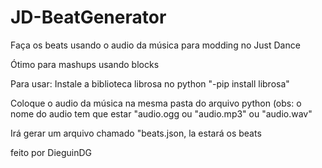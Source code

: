 # JD-BeatGenerator
Faça os beats usando o audio da música para modding no Just Dance

Ótimo para mashups usando blocks

Para usar:
Instale a biblioteca librosa no python "-pip install librosa"

Coloque o audio da música na mesma pasta do arquivo python
(obs: o nome do audio tem que estar "audio.ogg ou "audio.mp3" ou "audio.wav"

Irá gerar um arquivo chamado "beats.json, la estará os beats

feito por DieguinDG
